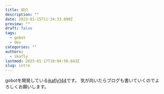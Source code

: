 ```yaml
---
title: 紹介
description: ""
date: 2023-01-15T11:34:33.090Z
preview: ""
draft: false
tags:
  - gobot
  - dev
categories: ""
authors:
  - ikafly
lastmod: 2023-01-17T10:04:50.643Z
slug: intro
---
```


gobotを開発している[ikafly144](https://github.com/ikafly144)です。
気が向いたらブログも書いていくのでよろしくお願いします。